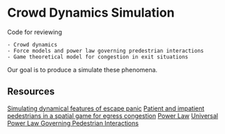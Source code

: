 Crowd Dynamics Simulation
=========================
Code for reviewing 
    
    - Crowd dynamics
    - Force models and power law governing predestrian interactions
    - Game theoretical model for congestion in exit situations

Our goal is to produce a simulate these phenomena.

Resources
---------
[Simulating dynamical features of escape panic](http://www.nature.com/nature/journal/v407/n6803/full/407487a0.html)
[Patient and impatient pedestrians in a spatial game for egress congestion](http://journals.aps.org/pre/abstract/10.1103/PhysRevE.87.012802)
[Power Law](http://motion.cs.umn.edu/PowerLaw/)
[Universal Power Law Governing Pedestrian Interactions](http://journals.aps.org/prl/abstract/10.1103/PhysRevLett.113.238701)


